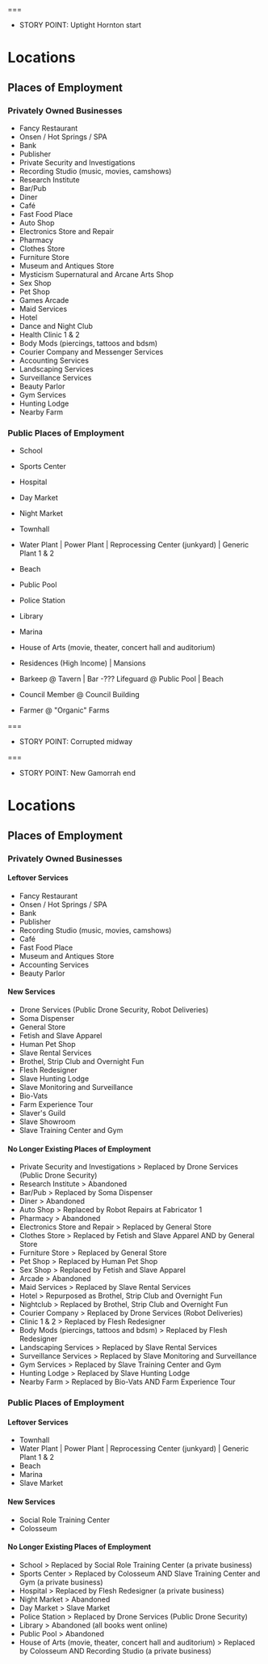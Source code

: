 ===
- STORY POINT: Uptight Hornton start
# Locations
## Places of Employment
### Privately Owned Businesses
- Fancy Restaurant
- Onsen / Hot Springs / SPA
- Bank
- Publisher
- Private Security and Investigations
- Recording Studio (music, movies, camshows)
- Research Institute
- Bar/Pub
- Diner
- Café
- Fast Food Place
- Auto Shop
- Electronics Store and Repair
- Pharmacy
- Clothes Store
- Furniture Store
- Museum and Antiques Store
- Mysticism Supernatural and Arcane Arts Shop
- Sex Shop
- Pet Shop
- Games Arcade
- Maid Services
- Hotel
- Dance and Night Club
- Health Clinic 1 & 2
- Body Mods (piercings, tattoos and bdsm)
- Courier Company and Messenger Services
- Accounting Services
- Landscaping Services
- Surveillance Services
- Beauty Parlor
- Gym Services
- Hunting Lodge
- Nearby Farm
### Public Places of Employment
- School
- Sports Center
- Hospital
- Day Market
- Night Market
- Townhall
- Water Plant | Power Plant | Reprocessing Center (junkyard) | Generic Plant 1 & 2
- Beach
- Public Pool
- Police Station
- Library
- Marina
- House of Arts (movie, theater, concert hall and auditorium)

- Residences (High Income) | Mansions



- Barkeep @ Tavern | Bar
-??? Lifeguard @ Public Pool | Beach

- Council Member @ Council Building

- Farmer @ "Organic" Farms

===
- STORY POINT: Corrupted midway

===
- STORY POINT: New Gamorrah end
# Locations
## Places of Employment
### Privately Owned Businesses
#### Leftover Services
- Fancy Restaurant
- Onsen / Hot Springs / SPA
- Bank
- Publisher
- Recording Studio (music, movies, camshows)
- Café
- Fast Food Place
- Museum and Antiques Store
- Accounting Services
- Beauty Parlor
#### New Services
- Drone Services (Public Drone Security, Robot Deliveries)
- Soma Dispenser
- General Store
- Fetish and Slave Apparel
- Human Pet Shop
- Slave Rental Services
- Brothel, Strip Club and Overnight Fun
- Flesh Redesigner
- Slave Hunting Lodge
- Slave Monitoring and Surveillance
- Bio-Vats
- Farm Experience Tour
- Slaver's Guild
- Slave Showroom
- Slave Training Center and Gym
#### No Longer Existing Places of Employment
- Private Security and Investigations > Replaced by Drone Services (Public Drone Security)
- Research Institute > Abandoned
- Bar/Pub > Replaced by Soma Dispenser
- Diner > Abandoned
- Auto Shop > Replaced by Robot Repairs at Fabricator 1
- Pharmacy > Abandoned
- Electronics Store and Repair > Replaced by General Store
- Clothes Store > Replaced by Fetish and Slave Apparel AND by General Store
- Furniture Store > Replaced by General Store
- Pet Shop > Replaced by Human Pet Shop
- Sex Shop > Replaced by Fetish and Slave Apparel
- Arcade > Abandoned
- Maid Services > Replaced by Slave Rental Services
- Hotel > Repurposed as Brothel, Strip Club and Overnight Fun
- Nightclub > Replaced by Brothel, Strip Club and Overnight Fun
- Courier Company > Replaced by Drone Services (Robot Deliveries)
- Clinic 1 & 2 > Replaced by Flesh Redesigner
- Body Mods (piercings, tattoos and bdsm) > Replaced by Flesh Redesigner
- Landscaping Services > Replaced by Slave Rental Services
- Surveillance Services > Replaced by Slave Monitoring and Surveillance
- Gym Services > Replaced by Slave Training Center and Gym
- Hunting Lodge > Replaced by Slave Hunting Lodge
- Nearby Farm > Replaced by Bio-Vats AND Farm Experience Tour
### Public Places of Employment
#### Leftover Services
- Townhall
- Water Plant | Power Plant | Reprocessing Center (junkyard) | Generic Plant 1 & 2
- Beach
- Marina
- Slave Market
#### New Services
- Social Role Training Center
- Colosseum
#### No Longer Existing Places of Employment
- School > Replaced by Social Role Training Center (a private business)
- Sports Center > Replaced by Colosseum AND Slave Training Center and Gym (a private business)
- Hospital > Replaced by Flesh Redesigner (a private business)
- Night Market > Abandoned
- Day Market > Slave Market
- Police Station > Replaced by Drone Services (Public Drone Security)
- Library > Abandoned (all books went online)
- Public Pool > Abandoned
- House of Arts (movie, theater, concert hall and auditorium) > Replaced by Colosseum AND Recording Studio (a private business)

